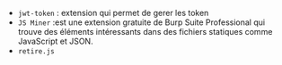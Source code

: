 - `jwt-token` : extension qui permet de gerer les token
- `JS Miner` :est une extension gratuite de Burp Suite Professional qui trouve des éléments intéressants dans des fichiers statiques comme JavaScript et JSON.
- `retire.js`
